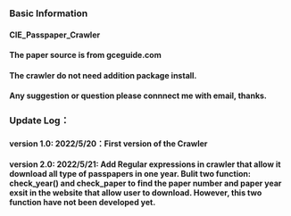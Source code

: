 ### Basic Information
#### CIE_Passpaper_Crawler
#### The paper source is from gceguide.com
#### The crawler do not need addition package install.

#### Any suggestion or question please connnect me with email, thanks.

### Update Log：
#### version 1.0: 2022/5/20：First version of the Crawler
#### version 2.0: 2022/5/21: Add Regular expressions in crawler that allow it download all type of passpapers in one year. Bulit two function: check_year() and check_paper to find the paper number and paper year exsit in the website that allow user to download. However, this two function have not been developed yet.
